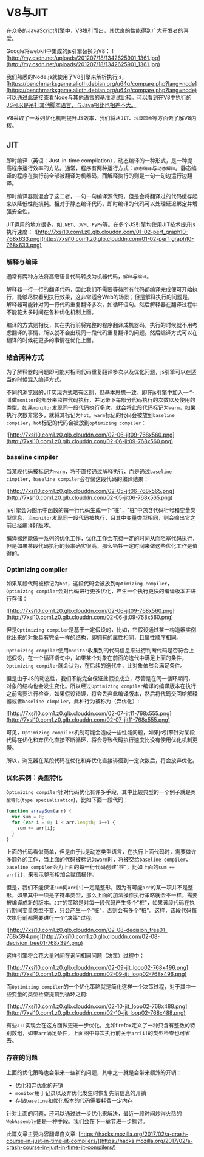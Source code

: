 # V8与JIT
在众多的JavaScript引擎中，V8脱引而出，其优良的性能得到广大开发者的喜爱。

Google将webkit中集成的js引擎替换为V8：
![http://my.csdn.net/uploads/201207/18/1342625901_1361.jpg](http://my.csdn.net/uploads/201207/18/1342625901_1361.jpg)

我们熟悉的Node.js就使用了V8引擎来解析执行js，[https://benchmarksgame.alioth.debian.org/u64q/compare.php?lang=node](https://benchmarksgame.alioth.debian.org/u64q/compare.php?lang=node)可以通过此链接查看Node与其他语言的基准测试比较。可以看到在V8中执行的JS可以是吊打其他脚本语言，与Java相比也相差不大。

V8采取了一系列优化机制提升JS效率，我们将从`JIT`、`垃圾回收`等方面去了解V8内核。

## JIT
即时编译（英语：Just-in-time compilation），动态编译的一种形式，是一种提高程序运行效率的方法。通常，程序有两种运行方式：`静态编译`与`动态解释`。静态编译的程序在执行前全部被翻译为机器码，而解释执行的则是一句一句边运行边翻译。

即时编译器则混合了这二者，一句一句编译源代码，但是会将翻译过的代码缓存起来以降低性能损耗。相对于静态编译代码，即时编译的代码可以处理延迟绑定并增强安全性。

JIT运用的地方很多，如`.NET`、`JVM`、`PyPy`等。在多个JS引擎均使用JIT技术提升js执行速度：
![http://7xsi10.com1.z0.glb.clouddn.com/01-02-perf_graph10-768x633.png](http://7xsi10.com1.z0.glb.clouddn.com/01-02-perf_graph10-768x633.png)

### 解释与编译
通常有两种方法将高级语言代码转换为机器代码，`解释`与`编译`。

解释器一行一行的翻译代码，因此我们不需要等待所有代码都编译完成便可开始执行，能够尽快看到执行效果，这非常适合Web的场景；但是解释执行的问题是，解释器可能针对同一行代码重复翻译多次，如循环语句。然后解释器在翻译过程中不能花太多时间在各种优化机制上面。

编译的方式则相反，其在执行前将完整的程序翻译成机器码，执行的时候就不用考虑翻译的事情，所以就不会出现同一段代码重复翻译的问题。然后编译方式可以在翻译的时候花更多的事情在优化上面。

### 结合两种方式

为了解释器的问题即可能对相同代码重复翻译多次以及优化问题，js引擎可以在适当的时候混入编译方式。

不同的浏览器的JIT实现方式略有区别，但基本思想一致。即在js引擎中加入一个叫做`monitor`的部分来监控代码执行，并记录下每部分代码执行的次数以及使用的类型。如果`monitor`发现同一段代码执行多次，就会将此段代码标记为`warm`，如果执行次数非常多，就将其标记为`hot`。`warm`标记的代码会被放到`baseline compiler`，`hot`标记的代码会被放到`optimizing compiler`：

![http://7xsi10.com1.z0.glb.clouddn.com/02-06-jit09-768x560.png](http://7xsi10.com1.z0.glb.clouddn.com/02-06-jit09-768x560.png)

### baseline cimpiler
当某段代码被标记为`warm`，将不直接通过解释执行，而是通过`baseline cimpiler`，`baseline compiler`会存储这段代码的编译结果：

![http://7xsi10.com1.z0.glb.clouddn.com/02-05-jit06-768x565.png](http://7xsi10.com1.z0.glb.clouddn.com/02-05-jit06-768x565.png)

js引擎会为图示中函数的每一行代码生成一个"桩"，"桩"中包含代码行号和变量类型信息，当`monitor`发现同一段代码被执行，且其中变量类型相同，则会输出它之前已经编译好版本。

编译器还能做一系列的优化工作，优化工作会花费一定的时间从而阻塞代码执行，但是如果某段代码执行的频率确实很高，那么牺牲一定时间来做这些优化工作是值得的。

### Optimizing compiler
如果某段代码被标记为`hot`，这段代码会被放到`Optimizing compiler`，`Optimizing compiler`会对代码进行更多优化，产生一个执行更快的编译版本并进行存储：

![http://7xsi10.com1.z0.glb.clouddn.com/02-06-jit09-768x560.png](http://7xsi10.com1.z0.glb.clouddn.com/02-06-jit09-768x560.png)

但是`Optimizing compiler`是基于一定假设的，比如，它假设通过某一构造器实例化出来的对象具有完全一样的结构，即拥有的属性相同，且属性顺序相同。

`Optimizing compiler`使用`monitor`收集到的代码信息来进行判断代码是否符合上述假设，在一个循环语句中，如果某个对象在前面的迭代中满足上面的条件，`Optimizing compiler`就会认为，在后续的迭代中，此对象依然会满足条件。

但是由于JS的动态性，我们不能完全保证此假设成立，尽管是在同一循环期间，对象的结构也会发生变化。所以经过`Optimizing compiler`编译的编译版本在执行之前需要进行检查，如果假设错误，将会丢弃此编译版本，然后将代码交回给解释器或者`baseline cimpiler`，此种行为被称为（弃优化）:

![http://7xsi10.com1.z0.glb.clouddn.com/02-07-jit11-768x555.png](http://7xsi10.com1.z0.glb.clouddn.com/02-07-jit11-768x555.png)

可见，`Optimizing compiler`机制可能会造成一些性能问题，如果js引擎针对某段代码在优化和弃优化直接不断循环，将会导致代码执行速度比没有使用优化机制更慢。

所以，浏览器在某段代码在优化和弃优化直接徘徊到一定次数后，将会放弃优化。

### 优化实例：类型特化

`Optimizing compiler`针对代码优化有许多手段，其中比较典型的一个例子就是`类型特化`(`type specialization`)，比如下面一段代码：
```js
function arraySum(arr) {
  var sum = 0;
  for (var i = 0; i < arr.length; i++) {
    sum += arr[i];
  }
}
```
上面的代码看似简单，但是由于js是动态类型语言，在执行上面代码时，需要做许多额外的工作，当上面的代码被标记为`warm`时，将被交给`baseline compiler`，`baseline compiler`会为上面的每一行代码创建"桩"，比如上面的`sum += arr[i]`，来表示整形相加合赋值操作。

但是，我们不能保证`sum`何`arr[i]`一定是整形，因为有可能`arr`的某一项并不是整形，如果其中一项是字符串类型，那么上面的加法操作执行策略就会不一样，需要被编译成新的版本。`JIT`的策略是对每一段代码产生多个"桩"，如果该段代码在执行期间变量类型不变，只会产生一个"桩"，否则会有多个"桩"。这样，该段代码每次执行前都需要进行一个"决策"过程:

![http://7xsi10.com1.z0.glb.clouddn.com/02-08-decision_tree01-768x394.png](http://7xsi10.com1.z0.glb.clouddn.com/02-08-decision_tree01-768x394.png)

这样引擎将会花大量时间在询问相同问题（决策）过程中：

![http://7xsi10.com1.z0.glb.clouddn.com/02-09-jit_loop02-768x496.png](http://7xsi10.com1.z0.glb.clouddn.com/02-09-jit_loop02-768x496.png)

而`Optimizing compiler`的一个优化策略就是简化这样一个决策过程，对于其中一些变量的类型检查提前到循环之前:

![http://7xsi10.com1.z0.glb.clouddn.com/02-10-jit_loop02-768x488.png](http://7xsi10.com1.z0.glb.clouddn.com/02-10-jit_loop02-768x488.png)

有些`JIT`实现会在这方面做更进一步优化，比如firefox定义了一种只含有整数的特别数组，如果`arr`满足条件，上面图中每次执行前关于`arr[i]`的类型检查也可省去。

### 存在的问题
上面的优化策略也会带来一些新的问题，其中之一就是会带来额外的开销：

* 优化和弃优化的开销
* `monitor`用于记录以及弃优化发生时恢复先前信息的开销
* 存储`baseline`和优化版本的代码需要耗费一定内存

针对上面的问题，还可以通过进一步优化来解决，最近一段时间炒得火热的`WebAssembly`便是一种手段。我们会在下一章节进一步探讨。

此篇文章主要内容翻译自文章:
[https://hacks.mozilla.org/2017/02/a-crash-course-in-just-in-time-jit-compilers/](https://hacks.mozilla.org/2017/02/a-crash-course-in-just-in-time-jit-compilers/)